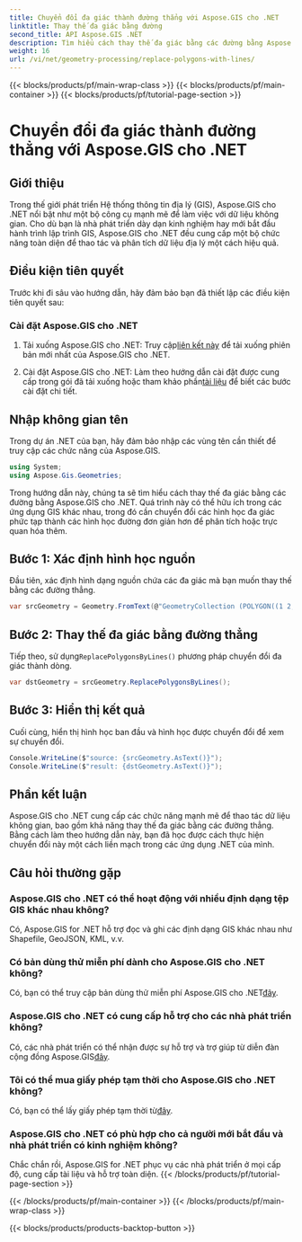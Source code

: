 ```yaml
---
title: Chuyển đổi đa giác thành đường thẳng với Aspose.GIS cho .NET
linktitle: Thay thế đa giác bằng đường
second_title: API Aspose.GIS .NET
description: Tìm hiểu cách thay thế đa giác bằng các đường bằng Aspose.GIS cho .NET. Nâng cao kỹ năng thao tác dữ liệu GIS của bạn một cách dễ dàng.
weight: 16
url: /vi/net/geometry-processing/replace-polygons-with-lines/
---
```


{{< blocks/products/pf/main-wrap-class >}}
{{< blocks/products/pf/main-container >}}
{{< blocks/products/pf/tutorial-page-section >}}

# Chuyển đổi đa giác thành đường thẳng với Aspose.GIS cho .NET

## Giới thiệu
Trong thế giới phát triển Hệ thống thông tin địa lý (GIS), Aspose.GIS cho .NET nổi bật như một bộ công cụ mạnh mẽ để làm việc với dữ liệu không gian. Cho dù bạn là nhà phát triển dày dạn kinh nghiệm hay mới bắt đầu hành trình lập trình GIS, Aspose.GIS cho .NET đều cung cấp một bộ chức năng toàn diện để thao tác và phân tích dữ liệu địa lý một cách hiệu quả.
## Điều kiện tiên quyết
Trước khi đi sâu vào hướng dẫn, hãy đảm bảo bạn đã thiết lập các điều kiện tiên quyết sau:
### Cài đặt Aspose.GIS cho .NET
1.  Tải xuống Aspose.GIS cho .NET: Truy cập[liên kết này](https://releases.aspose.com/gis/net/) để tải xuống phiên bản mới nhất của Aspose.GIS cho .NET.
   
2.  Cài đặt Aspose.GIS cho .NET: Làm theo hướng dẫn cài đặt được cung cấp trong gói đã tải xuống hoặc tham khảo phần[tài liệu](https://reference.aspose.com/gis/net/) để biết các bước cài đặt chi tiết.

## Nhập không gian tên
Trong dự án .NET của bạn, hãy đảm bảo nhập các vùng tên cần thiết để truy cập các chức năng của Aspose.GIS.
```csharp
using System;
using Aspose.Gis.Geometries;
```

Trong hướng dẫn này, chúng ta sẽ tìm hiểu cách thay thế đa giác bằng các đường bằng Aspose.GIS cho .NET. Quá trình này có thể hữu ích trong các ứng dụng GIS khác nhau, trong đó cần chuyển đổi các hình học đa giác phức tạp thành các hình học đường đơn giản hơn để phân tích hoặc trực quan hóa thêm.
## Bước 1: Xác định hình học nguồn
Đầu tiên, xác định hình dạng nguồn chứa các đa giác mà bạn muốn thay thế bằng các đường thẳng.
```csharp
var srcGeometry = Geometry.FromText(@"GeometryCollection (POLYGON((1 2, 1 4, 3 4, 3 2)), Point (5 1))");
```
## Bước 2: Thay thế đa giác bằng đường thẳng
 Tiếp theo, sử dụng`ReplacePolygonsByLines()` phương pháp chuyển đổi đa giác thành dòng.
```csharp
var dstGeometry = srcGeometry.ReplacePolygonsByLines();
```
## Bước 3: Hiển thị kết quả
Cuối cùng, hiển thị hình học ban đầu và hình học được chuyển đổi để xem sự chuyển đổi.
```csharp
Console.WriteLine($"source: {srcGeometry.AsText()}");
Console.WriteLine($"result: {dstGeometry.AsText()}");
```

## Phần kết luận
Aspose.GIS cho .NET cung cấp các chức năng mạnh mẽ để thao tác dữ liệu không gian, bao gồm khả năng thay thế đa giác bằng các đường thẳng. Bằng cách làm theo hướng dẫn này, bạn đã học được cách thực hiện chuyển đổi này một cách liền mạch trong các ứng dụng .NET của mình.
## Câu hỏi thường gặp
### Aspose.GIS cho .NET có thể hoạt động với nhiều định dạng tệp GIS khác nhau không?
Có, Aspose.GIS for .NET hỗ trợ đọc và ghi các định dạng GIS khác nhau như Shapefile, GeoJSON, KML, v.v.
### Có bản dùng thử miễn phí dành cho Aspose.GIS cho .NET không?
 Có, bạn có thể truy cập bản dùng thử miễn phí Aspose.GIS cho .NET[đây](https://releases.aspose.com/).
### Aspose.GIS cho .NET có cung cấp hỗ trợ cho các nhà phát triển không?
 Có, các nhà phát triển có thể nhận được sự hỗ trợ và trợ giúp từ diễn đàn cộng đồng Aspose.GIS[đây](https://forum.aspose.com/c/gis/33).
### Tôi có thể mua giấy phép tạm thời cho Aspose.GIS cho .NET không?
 Có, bạn có thể lấy giấy phép tạm thời từ[đây](https://purchase.aspose.com/temporary-license/).
### Aspose.GIS cho .NET có phù hợp cho cả người mới bắt đầu và nhà phát triển có kinh nghiệm không?
Chắc chắn rồi, Aspose.GIS for .NET phục vụ các nhà phát triển ở mọi cấp độ, cung cấp tài liệu và hỗ trợ toàn diện.
{{< /blocks/products/pf/tutorial-page-section >}}

{{< /blocks/products/pf/main-container >}}
{{< /blocks/products/pf/main-wrap-class >}}

{{< blocks/products/products-backtop-button >}}
